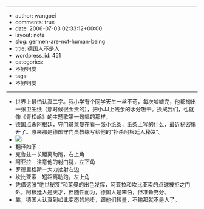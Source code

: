 - --
- author: wangpei
- comments: true
- date: 2006-07-03 02:33:12+00:00
- layout: note
- slug: germen-are-not-human-being
- title: 德国人不是人
- wordpress_id: 451
- categories:
- 不好归类
- tags:
- 不好归类
- --
- 世界上最怕认真二字。我小学有个同学天生一丝不苟，每次嘘嘘完，他都掏出一张卫生纸（那时候很金贵的），把小JJ上残余的水分吸干。换成我们，也就像《青松岭》的主题歌第一句唱的那样。
- 德国点杀阿根廷，守门员莱曼在看一张小纸条，纸条上写的什么，最近秘密揭开了。原来那是德国守门员教练写给他的“扑杀阿根廷人秘笈”。
- ![](http://img1.qq.com/2006/pics/774/774864.jpg)
- 翻译如下：
- 克鲁兹－长距离助跑，右上角
- 阿亚拉－注意他的射门腿，左下角
- 罗德里格斯－大力抽射右边
- 坎比亚索－短距离助跑，左上角
- 凭借这张“绝世秘笈”和莱曼的出色发挥，阿亚拉和坎比亚索的点球被拒之门外。阿根廷人是天才，但随性而为，德国人是笨伯，但准备充分。
- 靠，德国人认真到如此变态的地步，跟他们较量，不输那就不是人了。
